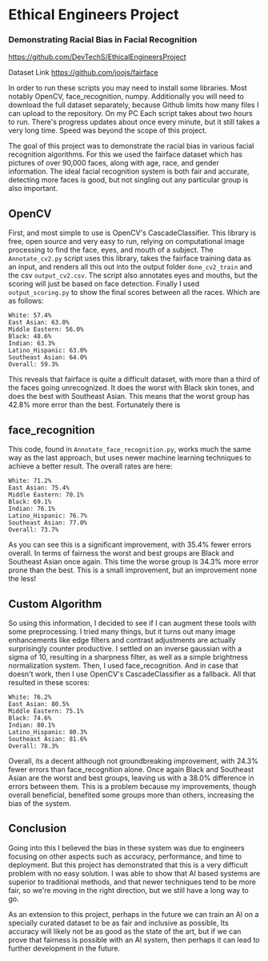 # Ethical Engineers Project

### Demonstrating Racial Bias in Facial Recognition

https://github.com/DevTechS/EthicalEngineersProject

Dataset Link
https://github.com/joojs/fairface

In order to run these scripts you may need to install some libraries. Most notably OpenCV, face_recognition, numpy. Additionally you will need to download the full dataset separately, because Github limits how many files I can upload to the repository. On my PC Each script takes about two hours to run. There's progress updates about once every minute, but it still takes a very long time. Speed was beyond the scope of this project.

The goal of this project was to demonstrate the racial bias in various facial recognition algorithms. For this we used the fairface dataset which has pictures of over 90,000 faces, along with age, race, and gender information. The ideal facial recognition system is both fair and accurate, detecting more faces is good, but not singling out any particular group is also important.

## OpenCV

First, and most simple to use is OpenCV's CascadeClassifier. This library is free, open source and very easy to run, relying on computational image processing to find the face, eyes, and mouth of a subject. The `Annotate_cv2.py` script uses this library, takes the fairface training data as an input, and renders all this out into the output folder `done_cv2_train` and the csv `output_cv2.csv`. The script also annotates eyes and mouths, but the scoring will just be based on face detection. Finally I used `output_scoring.py` to show the final scores between all the races. Which are as follows:

```
White: 57.4%
East Asian: 63.0%
Middle Eastern: 56.0%
Black: 48.6%
Indian: 63.3%
Latino_Hispanic: 63.0%
Southeast Asian: 64.0%
Overall: 59.3%
```

This reveals that fairface is quite a difficult dataset, with more than a third of the faces going unrecognized. It does the worst with Black skin tones, and does the best with Southeast Asian. This means that the worst group has 42.8% more error than the best. Fortunately there is

## face_recognition

This code, found in `Annotate_face_recognition.py`, works much the same way as the last approach, but uses newer machine learning techniques to achieve a better result. The overall rates are here:

```
White: 71.2%
East Asian: 75.4%
Middle Eastern: 70.1%
Black: 69.1%
Indian: 76.1%
Latino_Hispanic: 76.7%
Southeast Asian: 77.0%
Overall: 73.7%
```

As you can see this is a significant improvement, with 35.4% fewer errors overall. In terms of fairness the worst and best groups are Black and Southeast Asian once again. This time the worse group is 34.3% more error prone than the best. This is a small improvement, but an improvement none the less!

## Custom Algorithm

So using this information, I decided to see if I can augment these tools with some preprocessing. I tried many things, but it turns out many image enhancements like edge filters and contrast adjustments are actually surprisingly counter productive. I settled on an inverse gaussian with a sigma of 10, resulting in a sharpness filter, as well as a simple brightness normalization system. Then, I used face_recognition. And in case that doesn't work, then I use OpenCV's CascadeClassifier as a fallback. All that resulted in these scores:

```
White: 76.2%
East Asian: 80.5%
Middle Eastern: 75.1%
Black: 74.6%
Indian: 80.1%
Latino_Hispanic: 80.3%
Southeast Asian: 81.6%
Overall: 78.3%
```

Overall, its a decent although not groundbreaking improvement, with 24.3% fewer errors than face_recognition alone. Once again Black and Southeast Asian are the worst and best groups, leaving us with a 38.0% difference in errors between them. This is a problem because my improvements, though overall beneficial, benefited some groups more than others, increasing the bias of the system.

## Conclusion

Going into this I believed the bias in these system was due to engineers focusing on other aspects such as accuracy, performance, and time to deployment. But this project has demonstrated that this is a very difficult problem with no easy solution. I was able to show that AI based systems are superior to traditional methods, and that newer techniques tend to be more fair, so we're moving in the right direction, but we still have a long way to go.

As an extension to this project, perhaps in the future we can train an AI on a specially curated dataset to be as fair and inclusive as possible, Its accuracy will likely not be as good as the state of the art, but if we can prove that fairness is possible with an AI system, then perhaps it can lead to further development in the future.
